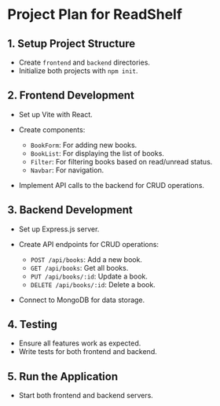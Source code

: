 # Project Plan for ReadShelf

## 1. Setup Project Structure
- Create `frontend` and `backend` directories.
- Initialize both projects with `npm init`.

## 2. Frontend Development
- Set up Vite with React.
- Create components:
  - `BookForm`: For adding new books.
  - `BookList`: For displaying the list of books.
  - `Filter`: For filtering books based on read/unread status.
  - `Navbar`: For navigation.

- Implement API calls to the backend for CRUD operations.

## 3. Backend Development
- Set up Express.js server.
- Create API endpoints for CRUD operations:
  - `POST /api/books`: Add a new book.
  - `GET /api/books`: Get all books.
  - `PUT /api/books/:id`: Update a book.
  - `DELETE /api/books/:id`: Delete a book.

- Connect to MongoDB for data storage.

## 4. Testing
- Ensure all features work as expected.
- Write tests for both frontend and backend.

## 5. Run the Application
- Start both frontend and backend servers.
